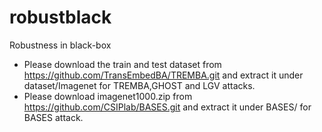 # robustblack
Robustness in black-box
- Please download the train and test dataset from https://github.com/TransEmbedBA/TREMBA.git and extract it under dataset/Imagenet for TREMBA,GHOST and LGV attacks.
- Please download imagenet1000.zip from https://github.com/CSIPlab/BASES.git and extract it under BASES/ for BASES attack.
